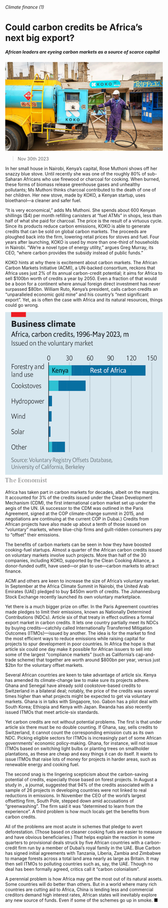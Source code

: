 ###### Climate finance (1)

# Could carbon credits be Africa’s next big export? 

##### African leaders are eyeing carbon markets as a source of scarce capital 

![image](images/20231202_MAP001.jpg) 

> Nov 30th 2023 

In her small house in Nairobi, Kenya’s capital, Rose Muthoni shows off her snazzy blue stove. Until recently she was one of the roughly 80% of sub-Saharan Africans who use firewood or charcoal for cooking. When burned, these forms of biomass release greenhouse gases and unhealthy pollutants; Ms Muthoni thinks charcoal contributed to the death of one of her children. Her new stove, made by KOKO, a Kenyan startup, uses bioethanol—a cleaner and safer fuel. 

“It is very economical,” adds Ms Muthoni. She spends about 600 Kenyan shillings ($4) per month refilling canisters at “fuel ATMs” in shops, less than half of what she paid for charcoal. The price is the result of a virtuous cycle. Since its products reduce carbon emissions, KOKO is able to generate credits that can be sold on global carbon markets. The proceeds are ploughed back into the firm, lowering retail prices for stoves and fuel. Four years after launching, KOKO is used by more than one-third of households in Nairobi. “We’re a novel type of energy utility,” argues Greg Murray, its CEO, “where carbon provides the subsidy instead of public funds.” 

KOKO hints at why there is excitement about carbon markets. The African Carbon Markets Initiative (ACMI), a UN-backed consortium, reckons that Africa uses just 2% of its annual carbon-credit potential; it aims for Africa to sell $100bn worth of credits a year by 2050. Even a fraction of that would be a boon for a continent where annual foreign direct investment has never surpassed $80bn. William Ruto, Kenya’s president, calls carbon credits an “unparalleled economic gold mine” and his country’s “next significant export”. Yet, as is often the case with Africa and its natural resources, things could go wrong.

![image](images/20231202_MAC579.png) 


Africa has taken part in carbon markets for decades, albeit on the margins. It accounted for 3% of the credits issued under the Clean Development Mechanism (CDM), the first international carbon market set up under the aegis of the UN. (A successor to the CDM was outlined in the Paris Agreement, signed at the COP climate-change summit in 2015, and negotiations are continuing at the current COP in Dubai.) Credits from African projects have also made up about a tenth of those issued on “voluntary” markets, where blue-chip firms and guilt-ridden consumers pay to “offset” their emissions. 

The benefits of carbon markets can be seen in how they have boosted cooking-fuel startups. Almost a quarter of the African carbon credits issued on voluntary markets involve such projects. More than half of the 30 companies, including KOKO, supported by the Clean Cooking Alliance, a donor-funded outfit, have used—or plan to use—carbon markets to attract finance. 

ACMI and others are keen to increase the size of Africa’s voluntary market. In September at the Africa Climate Summit in Nairobi, the United Arab Emirates (UAE) pledged to buy $450m worth of credits. The Johannesburg Stock Exchange recently launched its own voluntary marketplace.

Yet there is a much bigger prize on offer. In the Paris Agreement countries made pledges to limit their emissions, known as Nationally Determined Contributions (NDCs). Article six of that treaty in effect outlines a formal export market in carbon credits. It lets one country partially meet its NDCs by buying credits—catchily called Internationally Transferred Mitigation Outcomes (ITMOs)—issued by another. The idea is for the market to find the most efficient ways to reduce emissions while raising capital for projects to spur development in poor countries. In Africa the hope is that article six could one day make it possible for African issuers to sell into some of the largest “compliance markets” (such as California’s cap-and-trade scheme) that together are worth around $800bn per year, versus just $2bn for the voluntary offset markets. 

Several African countries are keen to take advantage of article six. Kenya has amended its climate-change law to make sure its projects adhere. Ghana and Senegal have already sold cookstove-based credits to Switzerland in a bilateral deal; notably, the price of the credits was several times higher than what projects might be expected to get via voluntary markets. Ghana is in talks with Singapore, too. Gabon has a pilot deal with South Korea; Ethiopia and Kenya with Japan. Rwanda has also recently issued ITMOs that meet article-six standards. 

Yet carbon credits are not without potential problems. The first is that under article six there must be no double counting. If Ghana, say, sells credits to Switzerland, it cannot count the corresponding emission cuts as its own NDC. Picking eligible sectors for ITMOs is increasingly part of some African governments’ economic policy-making. Ghana, for instance, will not issue ITMOs based on switching light bulbs or planting trees on smallholder plantations, as these are cheap and easy things it can do itself. It wants to issue ITMOs that raise lots of money for projects in harder areas, such as renewable energy and cooking fuel. 

The second snag is the lingering scepticism about the carbon-saving potential of credits, especially those based on forest projects. In August a study in , a journal, suggested that 94% of the credits associated with a sample of 26 projects in developing countries were not linked to real reductions in emissions. In November the CEO of the world’s largest offsetting firm, South Pole, stepped down amid accusations of “greenwashing”. The firm said it was “determined to learn from the experience”. A third problem is how much locals get the benefits from carbon credits.

All of the problems are most acute in schemes that pledge to avert deforestation. (Those based on cleaner cooking fuels are easier to measure and have obvious beneficiaries.) That helps explain the reaction in some quarters to provisional deals struck by five African countries with a carbon-credit firm run by a member of Dubai’s royal family in the UAE. Blue Carbon has signed initial agreements with Tanzania, Liberia, Zambia and Zimbabwe to manage forests across a total land area nearly as large as Britain. It may then sell ITMOs to polluting countries such as, say, the UAE. Though no deal has been formally agreed, critics call it “carbon colonialism”. 

A perennial problem is how Africa may get the most out of its natural assets. Some countries will do better than others. But in a world where many rich countries are cutting aid to Africa, China is lending less and commercial creditors demand high interest rates, African states will inevitably explore any new source of funds. Even if some of the schemes go up in smoke. ■


